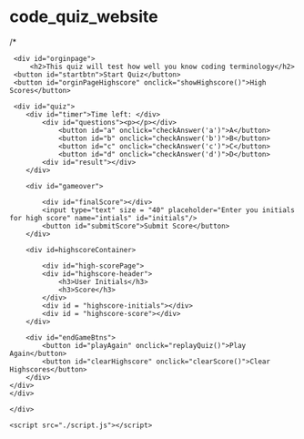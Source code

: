 # code_quiz_website
/*<!DOCTYPE html>
<html lang="en">
<head>
    <meta charset="UTF-8">
    <meta name="viewport" content="width=device-width, initial-scale=1.0">
    <link rel="stylesheet" href="./style.css" />
    <title>Code Quiz</title>
</head>
<body>
    <div class="container">

     <div id="orginpage">
         <h2>This quiz will test how well you know coding terminology</h2>
     <button id="startbtn">Start Quiz</button>
     <button id="orginPageHighscore" onclick="showHighscore()">High Scores</button>
     
     <div id="quiz">
        <div id="timer">Time left: </div>
            <div id="questions"><p></p></div>
                <button id="a" onclick="checkAnswer('a')">A</button>
                <button id="b" onclick="checkAnswer('b')">B</button>
                <button id="c" onclick="checkAnswer('c')">C</button>
                <button id="d" onclick="checkAnswer('d')">D</button>
            <div id="result"></div>
        </div>

        <div id="gameover">

            <div id="finalScore"></div>
            <input type="text" size = "40" placeholder="Enter you initials for high score" name="intials" id="initials"/>
            <button id="submitScore">Submit Score</button>
        </div>
        
        <div id=highscoreContainer>
        
            <div id="high-scorePage">
            <div id="highscore-header">
                <h3>User Initials</h3>
                <h3>Score</h3>
            </div>
            <div id = "highscore-initials"></div>
            <div id = "highscore-score"></div>
        </div>

        <div id="endGameBtns">
            <button id="playAgain" onclick="replayQuiz()">Play Again</button>
            <button id="clearHighscore" onclick="clearScore()">Clear Highscores</button>
        </div>
    </div>
    </div>

    </div> 

    <script src="./script.js"></script>

</body>
</html>